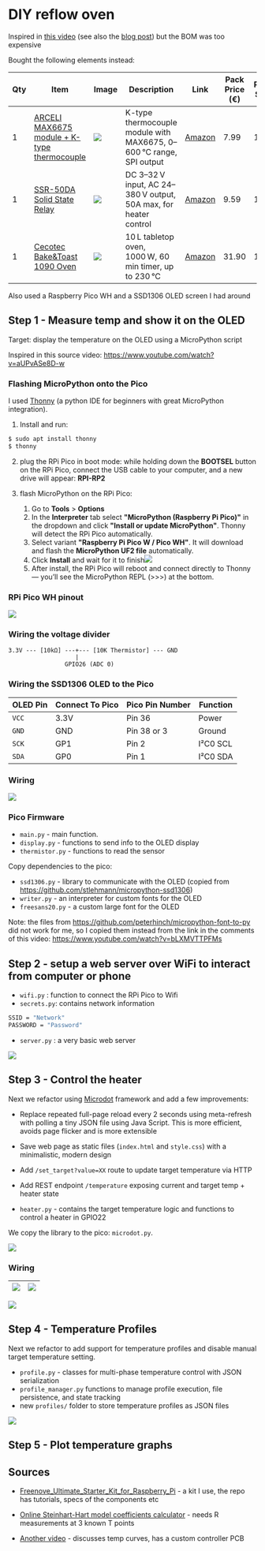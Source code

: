# DIY reflow oven

Inspired in [this video](https://www.youtube.com/watch?v=asZ1zhef8Ss) (see also the [blog post](https://www.digikey.com/en/maker/projects/how-to-build-a-solder-reflow-oven/6c52df4782084f8d97c62d1349df058f)) but the BOM was too expensive

Bought the following elements instead:

| Qty  | Item                                                         | Image                        | Description                                                  | Link                                          | Pack Price (€) | Pack Size | Unit Price (€) | Subtotal (€) |
| ---- | ------------------------------------------------------------ | ---------------------------- | ------------------------------------------------------------ | --------------------------------------------- | -------------- | --------- | -------------- | ------------ |
| 1    | [ARCELI MAX6675 module + K-type thermocouple](./BOM/sensor.md) | ![](./BOM/assets/sensor.jpg) | K-type thermocouple module with MAX6675, 0–600 °C range, SPI output | [Amazon](https://www.amazon.es/dp/B07MY36P9Y) | 7.99           | 1         | 7.99           | 7.99         |
| 1    | [SSR-50DA Solid State Relay](./BOM/ssr.md)                   | ![](./BOM/assets/SSR.jpg)    | DC 3–32 V input, AC 24–380 V output, 50A max, for heater control | [Amazon](https://www.amazon.es/dp/B08FX1DDJM) | 9.59           | 1         | 9.59           | 9.59         |
| 1    | [Cecotec Bake&Toast 1090 Oven](./BOM/oven.md)                | ![](./BOM/assets/oven.jpg)   | 10 L tabletop oven, 1000 W, 60 min timer, up to 230 °C       | [Amazon](https://www.amazon.es/dp/B0BQ13YSVT) | 31.90          | 1         | 31.90          | 31.90        |

Also used a Raspberry Pico WH and a SSD1306 OLED screen I had around

## Step 1 - Measure temp and show it on the OLED

Target: display the temperature on the OLED using a MicroPython script

Inspired in this source video: https://www.youtube.com/watch?v=aUPvASe8D-w

### Flashing MicroPython onto the Pico

I used [Thonny](https://thonny.org/) (a python IDE for beginners with great MicroPython integration). 

1. Install and run:

```bash
$ sudo apt install thonny
$ thonny
```

2. plug the RPi Pico in boot mode: while holding down the **BOOTSEL** button on the RPi Pico, connect the USB cable to your computer, and a new drive will appear: **RPI-RP2**

3. flash MicroPython on the RPi Pico: 
   1. Go to **Tools** > **Options**
   2. In the **Interpreter** tab select **"MicroPython (Raspberry Pi Pico)"** in the dropdown and click **"Install or update MicroPython"**. Thonny will detect the RPi Pico automatically. 
   3. Select variant **"Raspberry Pi Pico W / Pico WH"**. It will download and flash the **MicroPython UF2 file** automatically.
   4. Click **Install** and wait for it to finish![](./assets/install_micropython.png)
   5. After install, the RPi Pico will reboot and connect directly to Thonny — you’ll see the MicroPython REPL (>>>) at the bottom.



### RPi Pico WH pinout

![](./assets/pico-2-pinout.svg)

### Wiring the voltage divider

```
3.3V --- [10kΩ] ---+--- [10K Thermistor] --- GND
                   |
                GPIO26 (ADC 0)
```

### Wiring the SSD1306 OLED to the Pico

| OLED Pin | Connect To Pico | Pico Pin Number | Function |
| -------- | --------------- | --------------- | -------- |
| `VCC`    | 3.3V            | Pin 36          | Power    |
| `GND`    | GND             | Pin 38 or 3     | Ground   |
| `SCK`    | GP1             | Pin 2           | I²C0 SCL |
| `SDA`    | GP0             | Pin 1           | I²C0 SDA |

### Wiring

![](./assets/thermistor_bb.png)

### Pico Firmware

* `main.py` - main function.
* `display.py` - functions to send info to the OLED display  
* `thermistor.py` -  functions to read the sensor

Copy dependencies to the pico:

* `ssd1306.py` - library to communicate with the OLED (copied from https://github.com/stlehmann/micropython-ssd1306)
* `writer.py` - an interpreter for custom fonts for the OLED
* `freesans20.py` - a custom large font for the OLED 

Note: the files from https://github.com/peterhinch/micropython-font-to-py did not work for me, so I copied them instead from the link in the comments of this video: https://www.youtube.com/watch?v=bLXMVTTPFMs

## Step 2  - setup a web server over WiFi to interact from computer or phone

* `wifi.py` : function to connect the RPi Pico to Wifi
* `secrets.py`: contains network information

```bash
SSID = "Network"
PASSWORD = "Password"
```

* `server.py` :  a very basic web server

![](./assets/server_v1.png)

## Step 3 - Control the heater

Next we refactor using [Microdot](https://github.com/miguelgrinberg/microdot) framework and add a few improvements:

* Replace repeated full-page reload every 2 seconds using meta-refresh with polling a tiny JSON file using Java Script. This is more efficient, avoids page flicker and is more extensible 
* Save web page as static files (`index.html` and `style.css`) with a minimalistic, modern design
* Add `/set_target?value=XX` route to update target temperature via HTTP
* Add REST endpoint `/temperature` exposing current and target temp + heater state

* `heater.py` - contains the target temperature logic and functions to control a heater in GPIO22

We copy the library to the pico: `microdot.py`.

![](./assets/server_v2.png)

### Wiring
| ![](./assets/thermistor_v2_bb.png) | ![](./assets/breadboard.jpg) |
| ---------------------------------- | ---------------------------- |

![](./assets/thermistor_v2_schem.png)

## Step 4 - Temperature Profiles

Next we refactor to add support for temperature profiles and disable manual target temperature setting.

- `profile.py` - classes for multi-phase temperature control with JSON serialization
- `profile_manager.py` functions to manage profile execution, file persistence, and state tracking
- new `profiles/` folder to store temperature profiles as JSON files

![](./assets/server_v3.png)

## Step 5 - Plot temperature graphs





## Sources

* [Freenove_Ultimate_Starter_Kit_for_Raspberry_Pi](https://github.com/Freenove/Freenove_Ultimate_Starter_Kit_for_Raspberry_Pi) - a kit I use, the repo has tutorials, specs of the components etc 

* [Online Steinhart-Hart model coefficients calculator]( https://www.thinksrs.com/downloads/programs/therm%20calc/ntccalibrator/ntccalculator.html) - needs R measurements at 3 known T points
* [Another video](https://www.youtube.com/watch?v=k9xzGO0SVg0) -  discusses temp curves, has a custom controller PCB


